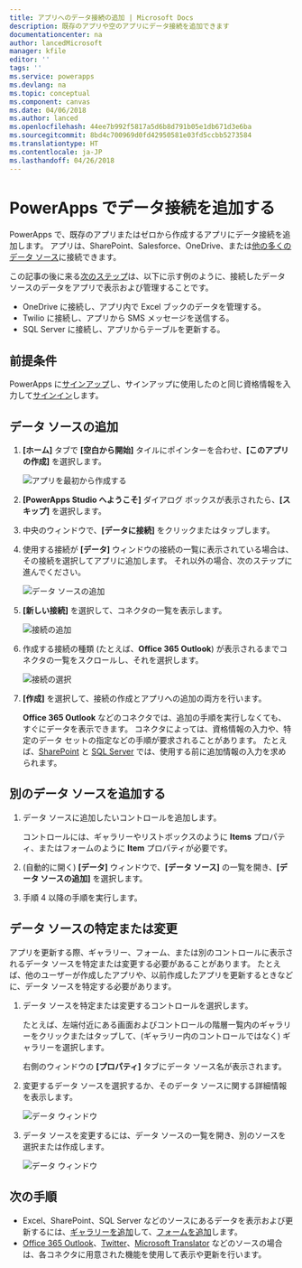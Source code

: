 ```yaml
---
title: アプリへのデータ接続の追加 | Microsoft Docs
description: 既存のアプリや空のアプリにデータ接続を追加できます
documentationcenter: na
author: lancedMicrosoft
manager: kfile
editor: ''
tags: ''
ms.service: powerapps
ms.devlang: na
ms.topic: conceptual
ms.component: canvas
ms.date: 04/06/2018
ms.author: lanced
ms.openlocfilehash: 44ee7b992f5817a5d6b8d791b05e1db671d3e6ba
ms.sourcegitcommit: 8bd4c700969d0fd42950581e03fd5ccbb5273584
ms.translationtype: HT
ms.contentlocale: ja-JP
ms.lasthandoff: 04/26/2018
---
```

# <a name="add-a-data-connection-in-powerapps"></a>PowerApps でデータ接続を追加する
PowerApps で、既存のアプリまたはゼロから作成するアプリにデータ接続を追加します。 アプリは、SharePoint、Salesforce、OneDrive、または[他の多くのデータ ソース](connections-list.md)に接続できます。

この記事の後に来る[次のステップ](#next-steps)は、以下に示す例のように、接続したデータ ソースのデータをアプリで表示および管理することです。

* OneDrive に接続し、アプリ内で Excel ブックのデータを管理する。
* Twilio に接続し、アプリから SMS メッセージを送信する。
* SQL Server に接続し、アプリからテーブルを更新する。

## <a name="prerequisites"></a>前提条件
PowerApps に[サインアップ](../signup-for-powerapps.md)し、サインアップに使用したのと同じ資格情報を入力して[サインイン](http://web.powerapps.com)します。

## <a name="add-a-data-source"></a>データ ソースの追加
1. **[ホーム]** タブで **[空白から開始]** タイルにポインターを合わせ、**[このアプリの作成]** を選択します。

    ![アプリを最初から作成する](./media/add-data-connection/blank-app-tile.png)

1. **[PowerApps Studio へようこそ]** ダイアログ ボックスが表示されたら、**[スキップ]** を選択します。

3. 中央のウィンドウで、**[データに接続]** をクリックまたはタップします。

4. 使用する接続が **[データ]** ウィンドウの接続の一覧に表示されている場合は、その接続を選択してアプリに追加します。 それ以外の場合、次のステップに進んでください。

    ![データ ソースの追加](./media/add-data-connection/choose-existing-connections.png)

5. **[新しい接続]** を選択して、コネクタの一覧を表示します。

    ![接続の追加](./media/add-data-connection/new-connection.png)

6. 作成する接続の種類 (たとえば、**Office 365 Outlook**) が表示されるまでコネクタの一覧をスクロールし、それを選択します。

    ![接続の選択](./media/add-data-connection/choose-connection.png)

7. **[作成]** を選択して、接続の作成とアプリへの追加の両方を行います。

    **Office 365 Outlook** などのコネクタでは、追加の手順を実行しなくても、すぐにデータを表示できます。 コネクタによっては、資格情報の入力や、特定のデータ セットの指定などの手順が要求されることがあります。 たとえば、[SharePoint](connections/connection-sharepoint-online.md) と [SQL Server](connections/connection-azure-sqldatabase.md) では、使用する前に追加情報の入力を求められます。

## <a name="add-another-data-source"></a>別のデータ ソースを追加する
1. データ ソースに追加したいコントロールを追加します。

    コントロールには、ギャラリーやリストボックスのように **Items** プロパティ、またはフォームのように **Item** プロパティが必要です。

1. (自動的に開く) **[データ]** ウィンドウで、**[データ ソース]** の一覧を開き、**[データ ソースの追加]** を選択します。

1. 手順 4 以降の手順を実行します。

## <a name="identify-or-change-a-data-source"></a>データ ソースの特定または変更
アプリを更新する際、ギャラリー、フォーム、または別のコントロールに表示されるデータ ソースを特定または変更する必要があることがあります。 たとえば、他のユーザーが作成したアプリや、以前作成したアプリを更新するときなどに、データ ソースを特定する必要があります。

1. データ ソースを特定または変更するコントロールを選択します。

    たとえば、左端付近にある画面およびコントロールの階層一覧内のギャラリーをクリックまたはタップして、(ギャラリー内のコントロールではなく) ギャラリーを選択します。

    右側のウィンドウの **[プロパティ]** タブにデータ ソース名が表示されます。

2. 変更するデータ ソースを選択するか、そのデータ ソースに関する詳細情報を表示します。

    ![データ ウィンドウ](./media/add-data-connection/data-pane.png)

3. データ ソースを変更するには、データ ソースの一覧を開き、別のソースを選択または作成します。

     ![データ ウィンドウ](./media/add-data-connection/datasource-list.png)

## <a name="next-steps"></a>次の手順
* Excel、SharePoint、SQL Server などのソースにあるデータを表示および更新するには、[ギャラリーを追加](add-gallery.md)して、[フォームを追加](add-form.md)します。
* [Office 365 Outlook](connections/connection-office365-outlook.md)、[Twitter](connections/connection-twitter.md)、[Microsoft Translator](connections/connection-microsoft-translator.md) などのソースの場合は、各コネクタに用意された機能を使用して表示や更新を行います。
